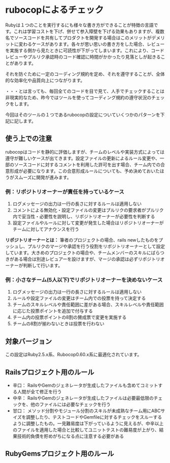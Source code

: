 # rubocopによるチェック

Rubyは１つのことを実行するにも様々な書き方ができることが特徴の言語です。これは学習コストを下げ、併せて参入障壁を下げる効果もありますが、複数名でソースコードを共有してプロダクトを開発する場合はこのメリットがデメリットに変わるケースがあります。各々が思い思いの書き方をした場合、レビューを実施する側から見たときに可読性が下がってしまいます。これにより、コードレビューやプルリク承認時のコード確認に時間がかかったり見落としが起きることがあります。

それを防ぐために一定のコーディング規約を定め、それを遵守することが、全体的な効率化や品質向上につながります。

・・・とは言っても、毎回全てのコードを目で見て、人手でチェックすることは非現実的なため、昨今ではツールを使ってコーディング規約の遵守状況のチェックをします。

今回はそのツールの１つであるrubocopの設定についていくつかのパターンを下記に記します。


## 使う上での注意

rubocopはコードを静的に評価しますが、チームのレベルや実装方式によっては遵守が難しいケースが出てきます。設定ファイルの更新によるルール変更や、一部のソースコードに対するコメントを利用した許可を出す場合、チーム内での合意形成が必要になります。この合意形成ルールについても、予め決めておいたほうがスムーズに開発が進みます。

### 例：リポジトリオーナーが責任を持っているケース

1. ログメッセージの出力は一行の長さに対するルールは適用しない
2. コメントによる無効化・設定ファイルの変更はプルリクの要求者がプルリク内で妥当性・必要性を説明し、リポジトリオーナーが必要性を判断する
3. 設定ファイルやルールに対して変更が発生した場合はリポジトリオーナーがチームに対してアナウンスを行う

**リポジトリオーナーとは：** 筆者のプロジェクトの場合、rails newしたものをプッシュし、プルリクのマージや承認を行う役割をリポジトリオーナーとして設定しています。大きめのプロジェクトの場合や、チームメンバーのスキルにばらつきがある場合は別途レビュアーを設けますが、マージの承認は必ずリポジトリオーナーが判断して行います。

### 例：小さなチーム(5人以下)でリポジトリオーナーを決めないケース

1. ログメッセージの出力は一行の長さに対するルールは適用しない
2. ルールや設定ファイルの変更はチーム内での投票を持って決定する
3. チームのスキルレベルや責任範囲に差がある場合、スキルレベルや責任範囲に応じた投票ポイントを追加で付与する
4. チーム内の投票ポイントの8割の賛成票で変更を実施する
5. チームの8割が揃わないときは投票を行わない


## 対象バージョン

この設定はRuby2.5.x系、Rubocop0.60.x系に最適化されています。

## Railsプロジェクト用のルール

* 辛口： RailsやGemのジェネレータが生成したファイルも含めてコミットする人間が全て修正を行う
* 中辛： RailsやGemのジェネレータが生成したファイルは必要最低限のチェックを、他のファイルには必要なチェックを行う
* 甘口： メソッド分割やモジュール分割のスキルが未成熟なチーム用にABCサイズを調整したり、テストコードやGemfileに対するチェックをスルーするように調整したもの。一見難易度は下がっているように見えるが、中辛以上のファイルを適用した場合と比較してユニットテストの難易度が上がり、結果技術的負債を貯めがちになる点に注意する必要がある

## RubyGemsプロジェクト用のルール
